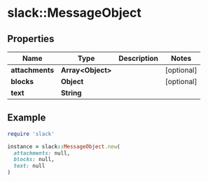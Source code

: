 # slack::MessageObject

## Properties

| Name | Type | Description | Notes |
| ---- | ---- | ----------- | ----- |
| **attachments** | **Array&lt;Object&gt;** |  | [optional] |
| **blocks** | **Object** |  | [optional] |
| **text** | **String** |  |  |

## Example

```ruby
require 'slack'

instance = slack::MessageObject.new(
  attachments: null,
  blocks: null,
  text: null
)
```

